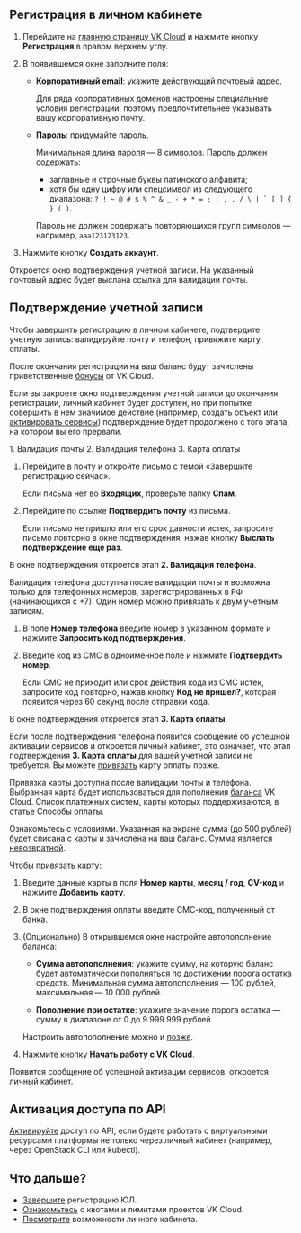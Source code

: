 <!-- содержание этой статьи должно совпадать с быстрым стартом по личному кабинету; важно поддерживать актуальность обеих статей -->

## Регистрация в личном кабинете

1. Перейдите на [главную страницу VK Cloud](https://mcs.mail.ru) и нажмите кнопку **Регистрация** в правом верхнем углу.

1. В появившемся окне заполните поля:

    - **Корпоративный email**: укажите действующий почтовый адрес.

        <info>

        Для ряда корпоративных доменов настроены специальные условия регистрации, поэтому предпочтительнее указывать вашу корпоративную почту.

        </info>

    - **Пароль**: придумайте пароль.

        <warn>

        Минимальная длина пароля — 8 символов. Пароль должен содержать:
        - заглавные и строчные буквы латинского алфавита;
        - хотя бы одну цифру или спецсимвол из следующего диапазона: ``? ! ~ @ # $ % ^ & _ - + * = ; : , . / \ | ` [ ] { } ( )``.

        Пароль не должен содержать повторяющихся групп символов — например, ``aaa123123123``.

        </warn>

1. Нажмите кнопку **Создать аккаунт**.

Откроется окно подтверждения учетной записи. На указанный почтовый адрес будет выслана ссылка для валидации почты.

## Подтверждение учетной записи

Чтобы завершить регистрацию в личном кабинете, подтвердите учетную запись: валидируйте почту и телефон, привяжите карту оплаты.

После окончания регистрации на ваш баланс будут зачислены приветственные [бонусы](../../../billing/concepts/bonus) от VK Cloud.

Если вы закроете окно подтверждения учетной записи до окончания регистрации, личный кабинет будет доступен, но при попытке совершить в нем значимое действие (например, создать объект или [активировать сервисы](/ru/base/account/start/activation)) подтверждение будет продолжено с того этапа, на котором вы его прервали.

<tabs>
<tablist>
<tab>1. Валидация почты</tab>
<tab>2. Валидация телефона</tab>
<tab>3. Карта оплаты
</tablist>
<tabpanel>

1. Перейдите в почту и откройте письмо с темой «Завершите регистрацию сейчас».

    Если письма нет во **Входящих**, проверьте папку **Спам**.

1. Перейдите по ссылке **Подтвердить почту** из письма.

    Если письмо не пришло или его срок давности истек, запросите письмо повторно в окне подтверждения, нажав кнопку **Выслать подтверждение еще раз**.

В окне подтверждения откроется этап **2. Валидация телефона**.

</tabpanel>
<tabpanel>

Валидация телефона доступна после валидации почты и возможна только для телефонных номеров, зарегистрированных в РФ (начинающихся с +7). Один номер можно привязать к двум учетным записям.

1. В поле **Номер телефона** введите номер в указанном формате и нажмите **Запросить код подтверждения**.

1. Введите код из СМС в одноименное поле и нажмите **Подтвердить номер**.

    Если СМС не приходит или срок действия кода из СМС истек, запросите код повторно, нажав кнопку **Код не пришел?**, которая появится через 60 секунд после отправки кода.

В окне подтверждения откроется этап **3. Карта оплаты**.

<info>

Если после подтверждения телефона появится сообщение об успешной активации сервисов и откроется личный кабинет, это означает, что этап подтверждения **3. Карта оплаты** для вашей учетной записи не требуется. Вы можете [привязать](../../../billing/operations/add-card) карту оплаты позже.

</info>

</tabpanel>

<tabpanel>

Привязка карты доступна после валидации почты и телефона. Выбранная карта будет использоваться для пополнения [баланса](../../../billing/start/balance) VK Cloud. Список платежных систем, карты которых поддерживаются, в статье [Способы оплаты](../../../billing/start/payment-methods).

<warn>

Ознакомьтесь с условиями. Указанная на экране сумма (до 500 рублей) будет списана с карты и зачислена на ваш баланс. Сумма является [невозвратной](/ru/base/account/start/activation#privyazka-bankovskoy-karty).

</warn>

Чтобы привязать карту:

1. Введите данные карты в поля **Номер карты**, **месяц / год**, **CV-код** и нажмите **Добавить карту**.

1. В окне подтверждения оплаты введите СМС-код, полученный от банка.

1. (Опционально) В открывшемся окне настройте автопополнение баланса:

    - **Сумма автопополнения**: укажите сумму, на которую баланс будет автоматически пополняться по достижении порога остатка средств. Минимальная сумма автопополнения —  100 рублей, максимальная — 10 000 рублей.

    - **Пополнение при остатке**: укажите значение порога остатка — сумму в диапазоне от 0 до 9 999 999 рублей.

    Настроить автопополнение можно и [позже](../../../billing/operations/add-card).

1. Нажмите кнопку **Начать работу с VK Cloud**.

Появится сообщение об успешной активации сервисов, откроется личный кабинет.

</tabpanel>

</tabs>

## Активация доступа по API

[Активируйте](/ru/base/account/project/api/api-access) доступ по API, если будете работать с виртуальными ресурсами платформы не только через личный кабинет (например, через OpenStack CLI или kubectl).

## Что дальше?

- [Завершите](../corporate/) регистрацию ЮЛ.
- [Ознакомьтесь](/ru/base/account/concepts/quotasandlimits) с квотами и лимитами проектов VK Cloud.
- [Посмотрите](/ru/base/account) возможности личного кабинета.
